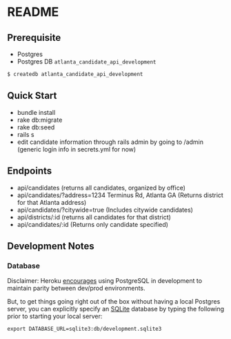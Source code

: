 # README

## Prerequisite
* Postgres
* Postgres DB `atlanta_candidate_api_development`
```bash
$ createdb atlanta_candidate_api_development
```

## Quick Start

* bundle install
* rake db:migrate
* rake db:seed
* rails s
* edit candidate information through rails admin by going to /admin (generic login info in secrets.yml for now)

## Endpoints

* api/candidates (returns all candidates, organized by office)
* api/candidates/?address=1234 Terminus Rd, Atlanta GA (Returns district for that Atlanta address)
* api/candidates/?citywide=true (Includes citywide candidates)
* api/districts/:id (returns all candidates for that district)
* api/candidates/:id (Returns only candidate specified)

## Development Notes

### Database

Disclaimer: Heroku [encourages](https://devcenter.heroku.com/articles/getting-started-with-rails5) using PostgreSQL in development to maintain parity between dev/prod environments.

But, to get things going right out of the box without having a local Postgres server, you can explicitly specify an [SQLite](https://www.sqlite.org/) database by typing the following prior to starting your local server:

```shell
export DATABASE_URL=sqlite3:db/development.sqlite3
```
